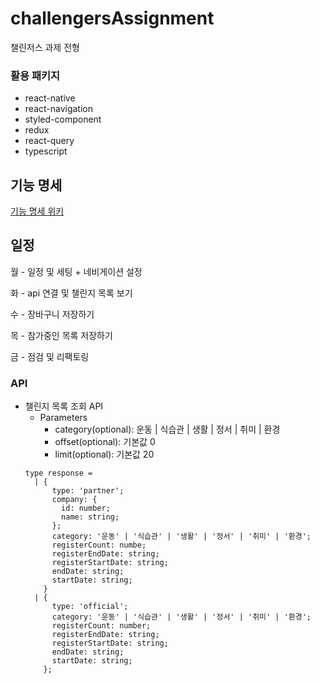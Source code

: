 # challengersAssignment

챌린저스 과제 전형

### 활용 패키지

- react-native
- react-navigation
- styled-component
- redux
- react-query
- typescript

## 기능 명세

[기능 명세 위키](https://github.com/eamon3481/challengersAssignment/wiki/%EA%B8%B0%EB%8A%A5-%EB%AA%85%EC%84%B8)

## 일정

월 - 일정 및 세팅 + 네비게이션 설정

화 - api 연결 및 챌린지 목록 보기

수 - 장바구니 저장하기

목 - 참가중인 목록 저장하기

금 - 점검 및 리팩토링

### API

- 챌린지 목록 조회 API
  - Parameters
    - category(optional): 운동 | 식습관 | 생활 | 정서 | 취미 | 환경
    - offset(optional): 기본값 0
    - limit(optional): 기본값 20
  ```tsx
  type response =
    | {
        type: 'partner';
        company: {
          id: number;
          name: string;
        };
        category: '운동' | '식습관' | '생활' | '정서' | '취미' | '환경';
        registerCount: numbe;
        registerEndDate: string;
        registerStartDate: string;
        endDate: string;
        startDate: string;
      }
    | {
        type: 'official';
        category: '운동' | '식습관' | '생활' | '정서' | '취미' | '환경';
        registerCount: number;
        registerEndDate: string;
        registerStartDate: string;
        endDate: string;
        startDate: string;
      };
  ```
